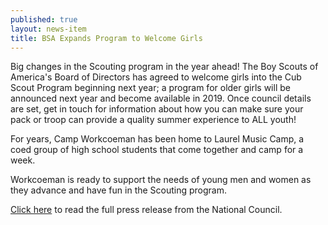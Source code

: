 ```yaml
---
published: true
layout: news-item
title: BSA Expands Program to Welcome Girls
---
```


Big changes in the Scouting program in the year ahead! The Boy Scouts of America's Board of Directors has agreed to welcome girls into the Cub Scout Program beginning next year; a program for older girls will be announced next year and become available in 2019. Once council details are set, get in touch for information about how you can make sure your pack or troop can provide a quality summer experience to ALL youth!

For years, Camp Workcoeman has been home to Laurel Music Camp, a coed group of high school students that come together and camp for a week.

Workcoeman is ready to support the needs of young men and women as they advance and have fun in the Scouting program.

[Click here](http://www.scoutingnewsroom.org/press-releases/bsa-expands-programs-welcome-girls-cub-scouts-highest-rank-eagle-scout/) to read the full press release from the National Council.
